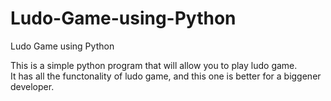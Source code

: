 # Ludo-Game-using-Python
Ludo Game using Python

This is a simple python program that will allow you to play ludo game.<br>
It has all the functonality of ludo game, and this one is better for a biggener developer.
